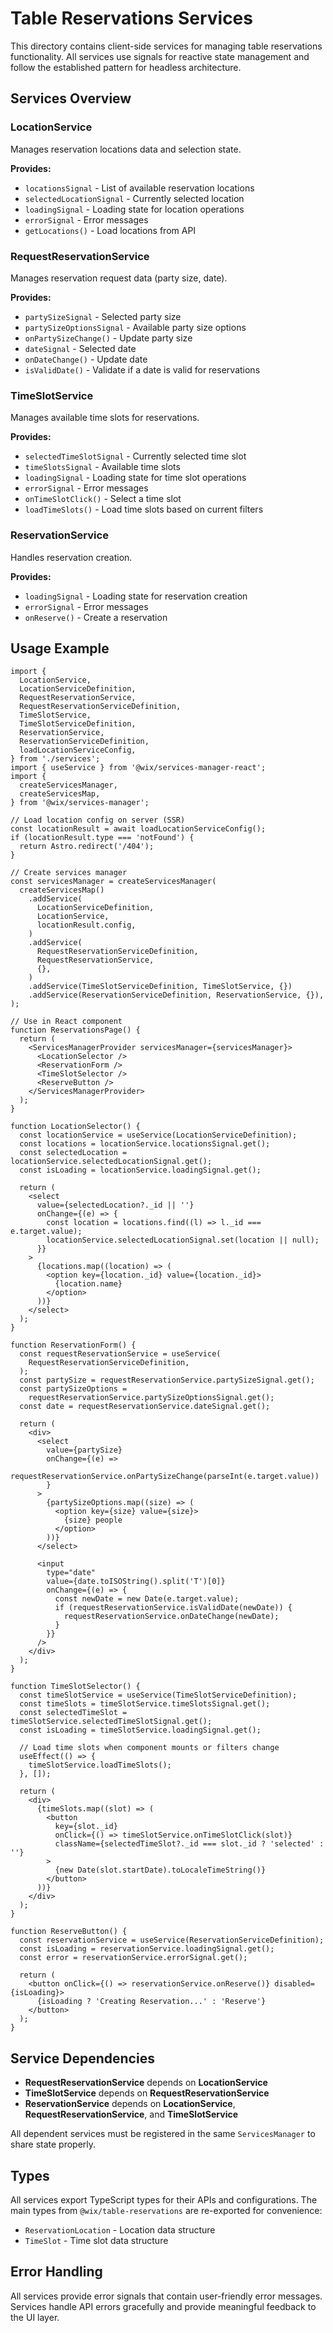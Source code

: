 # Table Reservations Services

This directory contains client-side services for managing table reservations functionality. All services use signals for reactive state management and follow the established pattern for headless architecture.

## Services Overview

### LocationService

Manages reservation locations data and selection state.

**Provides:**

- `locationsSignal` - List of available reservation locations
- `selectedLocationSignal` - Currently selected location
- `loadingSignal` - Loading state for location operations
- `errorSignal` - Error messages
- `getLocations()` - Load locations from API

### RequestReservationService

Manages reservation request data (party size, date).

**Provides:**

- `partySizeSignal` - Selected party size
- `partySizeOptionsSignal` - Available party size options
- `onPartySizeChange()` - Update party size
- `dateSignal` - Selected date
- `onDateChange()` - Update date
- `isValidDate()` - Validate if a date is valid for reservations

### TimeSlotService

Manages available time slots for reservations.

**Provides:**

- `selectedTimeSlotSignal` - Currently selected time slot
- `timeSlotsSignal` - Available time slots
- `loadingSignal` - Loading state for time slot operations
- `errorSignal` - Error messages
- `onTimeSlotClick()` - Select a time slot
- `loadTimeSlots()` - Load time slots based on current filters

### ReservationService

Handles reservation creation.

**Provides:**

- `loadingSignal` - Loading state for reservation creation
- `errorSignal` - Error messages
- `onReserve()` - Create a reservation

## Usage Example

```tsx
import {
  LocationService,
  LocationServiceDefinition,
  RequestReservationService,
  RequestReservationServiceDefinition,
  TimeSlotService,
  TimeSlotServiceDefinition,
  ReservationService,
  ReservationServiceDefinition,
  loadLocationServiceConfig,
} from './services';
import { useService } from '@wix/services-manager-react';
import {
  createServicesManager,
  createServicesMap,
} from '@wix/services-manager';

// Load location config on server (SSR)
const locationResult = await loadLocationServiceConfig();
if (locationResult.type === 'notFound') {
  return Astro.redirect('/404');
}

// Create services manager
const servicesManager = createServicesManager(
  createServicesMap()
    .addService(
      LocationServiceDefinition,
      LocationService,
      locationResult.config,
    )
    .addService(
      RequestReservationServiceDefinition,
      RequestReservationService,
      {},
    )
    .addService(TimeSlotServiceDefinition, TimeSlotService, {})
    .addService(ReservationServiceDefinition, ReservationService, {}),
);

// Use in React component
function ReservationsPage() {
  return (
    <ServicesManagerProvider servicesManager={servicesManager}>
      <LocationSelector />
      <ReservationForm />
      <TimeSlotSelector />
      <ReserveButton />
    </ServicesManagerProvider>
  );
}

function LocationSelector() {
  const locationService = useService(LocationServiceDefinition);
  const locations = locationService.locationsSignal.get();
  const selectedLocation = locationService.selectedLocationSignal.get();
  const isLoading = locationService.loadingSignal.get();

  return (
    <select
      value={selectedLocation?._id || ''}
      onChange={(e) => {
        const location = locations.find((l) => l._id === e.target.value);
        locationService.selectedLocationSignal.set(location || null);
      }}
    >
      {locations.map((location) => (
        <option key={location._id} value={location._id}>
          {location.name}
        </option>
      ))}
    </select>
  );
}

function ReservationForm() {
  const requestReservationService = useService(
    RequestReservationServiceDefinition,
  );
  const partySize = requestReservationService.partySizeSignal.get();
  const partySizeOptions =
    requestReservationService.partySizeOptionsSignal.get();
  const date = requestReservationService.dateSignal.get();

  return (
    <div>
      <select
        value={partySize}
        onChange={(e) =>
          requestReservationService.onPartySizeChange(parseInt(e.target.value))
        }
      >
        {partySizeOptions.map((size) => (
          <option key={size} value={size}>
            {size} people
          </option>
        ))}
      </select>

      <input
        type="date"
        value={date.toISOString().split('T')[0]}
        onChange={(e) => {
          const newDate = new Date(e.target.value);
          if (requestReservationService.isValidDate(newDate)) {
            requestReservationService.onDateChange(newDate);
          }
        }}
      />
    </div>
  );
}

function TimeSlotSelector() {
  const timeSlotService = useService(TimeSlotServiceDefinition);
  const timeSlots = timeSlotService.timeSlotsSignal.get();
  const selectedTimeSlot = timeSlotService.selectedTimeSlotSignal.get();
  const isLoading = timeSlotService.loadingSignal.get();

  // Load time slots when component mounts or filters change
  useEffect(() => {
    timeSlotService.loadTimeSlots();
  }, []);

  return (
    <div>
      {timeSlots.map((slot) => (
        <button
          key={slot._id}
          onClick={() => timeSlotService.onTimeSlotClick(slot)}
          className={selectedTimeSlot?._id === slot._id ? 'selected' : ''}
        >
          {new Date(slot.startDate).toLocaleTimeString()}
        </button>
      ))}
    </div>
  );
}

function ReserveButton() {
  const reservationService = useService(ReservationServiceDefinition);
  const isLoading = reservationService.loadingSignal.get();
  const error = reservationService.errorSignal.get();

  return (
    <button onClick={() => reservationService.onReserve()} disabled={isLoading}>
      {isLoading ? 'Creating Reservation...' : 'Reserve'}
    </button>
  );
}
```

## Service Dependencies

- **RequestReservationService** depends on **LocationService**
- **TimeSlotService** depends on **RequestReservationService**
- **ReservationService** depends on **LocationService**, **RequestReservationService**, and **TimeSlotService**

All dependent services must be registered in the same `ServicesManager` to share state properly.

## Types

All services export TypeScript types for their APIs and configurations. The main types from `@wix/table-reservations` are re-exported for convenience:

- `ReservationLocation` - Location data structure
- `TimeSlot` - Time slot data structure

## Error Handling

All services provide error signals that contain user-friendly error messages. Services handle API errors gracefully and provide meaningful feedback to the UI layer.
